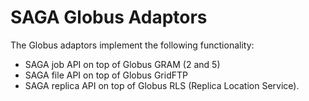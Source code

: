SAGA Globus Adaptors                              
====================

The Globus adaptors implement the following functionality:

  * SAGA job API on top of Globus GRAM (2 and 5) 
  * SAGA file API on top of Globus GridFTP
  * SAGA replica API on top of Globus RLS (Replica Location Service).


